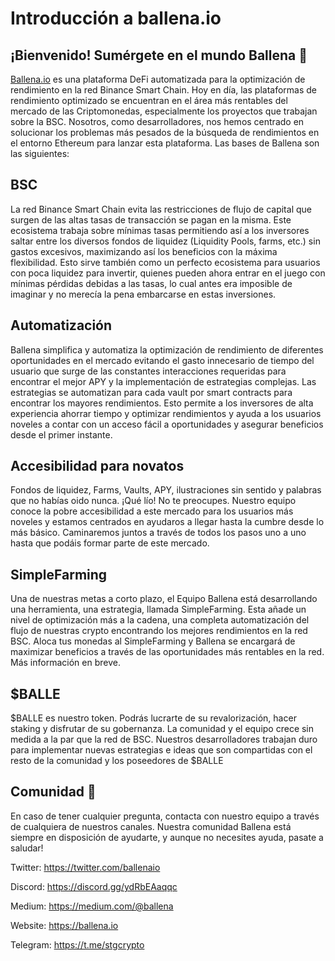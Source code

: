 # Introducción a ballena.io

## ¡Bienvenido! Sumérgete en el mundo Ballena 🐋

[Ballena.io](https://ballena.io)  es una plataforma DeFi automatizada para la optimización de rendimiento en la red Binance Smart Chain. Hoy en día, las plataformas de rendimiento optimizado se encuentran en el área más rentables del mercado de las Criptomonedas, especialmente los proyectos que trabajan sobre la BSC. Nosotros, como desarrolladores, nos hemos centrado en solucionar los problemas más pesados de la búsqueda de rendimientos en el entorno Ethereum para lanzar esta plataforma. Las bases de Ballena son las siguientes:

## BSC

La red Binance Smart Chain evita las restricciones de flujo de capital que surgen de las altas tasas de transacción se pagan en la misma. Este ecosistema trabaja sobre mínimas tasas permitiendo así a los inversores saltar entre los diversos fondos de liquidez (Liquidity Pools, farms, etc.) sin gastos excesivos, maximizando así los beneficios con la máxima flexibilidad.
Esto sirve también como un perfecto ecosistema para usuarios con poca liquidez para invertir, quienes pueden ahora entrar en el juego con mínimas pérdidas debidas a las tasas, lo cual antes era imposible de imaginar y no merecía la pena embarcarse en estas inversiones.

## Automatización

Ballena simplifica y automatiza la optimización de rendimiento de diferentes oportunidades en el mercado evitando el gasto innecesario de tiempo del usuario que surge de las constantes interacciones requeridas para encontrar el mejor APY y la implementación de estrategias complejas. Las estrategias se automatizan para cada vault por smart contracts para encontrar los mayores rendimientos. Esto permite a los inversores de alta experiencia ahorrar tiempo y optimizar rendimientos y ayuda a los usuarios noveles a contar con un acceso fácil a oportunidades y asegurar beneficios desde el primer instante.


## Accesibilidad para novatos

Fondos de liquidez, Farms, Vaults, APY, ilustraciones sin sentido y palabras que no habías oido nunca. ¡Qué lío! No te preocupes. Nuestro equipo conoce la pobre accesibilidad a este mercado para los usuarios más noveles y estamos centrados en ayudaros a llegar hasta la cumbre desde lo más básico. Caminaremos juntos a través de todos los pasos uno a uno hasta que podáis formar parte de este mercado.

## SimpleFarming

Una de nuestras metas a corto plazo, el Equipo Ballena está desarrollando una herramienta, una estrategia, llamada SimpleFarming. Esta añade un nivel de optimización más a la cadena, una completa automatización del flujo de nuestras crypto encontrando los mejores rendimientos en la red BSC. Aloca tus monedas al SimpleFarming y Ballena se encargará de maximizar beneficios a través de las oportunidades más rentables en la red. Más información en breve.

## $BALLE

$BALLE es nuestro token. Podrás lucrarte de su revalorización, hacer staking y disfrutar de su gobernanza. La comunidad y el equipo crece sin medida a la par que la red de BSC. Nuestros desarrolladores trabajan duro para implementar nuevas estrategias e ideas que son compartidas con el resto de la comunidad y los poseedores de $BALLE


## Comunidad 🐋

En caso de tener cualquier pregunta, contacta con nuestro equipo a través de cualquiera de nuestros canales. Nuestra comunidad Ballena está siempre en disposición de ayudarte, y aunque no necesites ayuda, pasate a saludar!

Twitter: https://twitter.com/ballenaio

Discord: https://discord.gg/ydRbEAaqqc

Medium: https://medium.com/@ballena

Website: https://ballena.io

Telegram: https://t.me/stgcrypto
